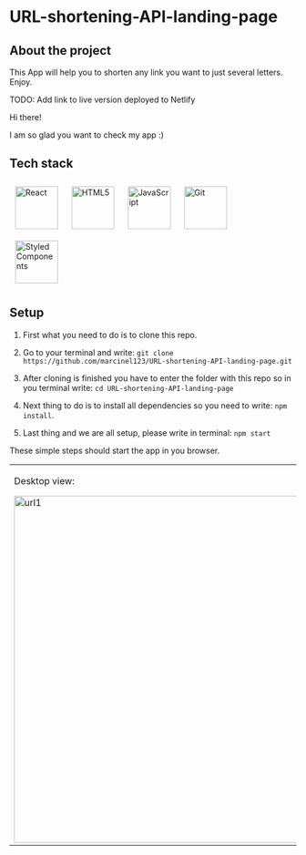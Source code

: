 # URL-shortening-API-landing-page

## About the project

This App will help you to shorten any link you want to just several letters. Enjoy.

TODO: Add link to live version deployed to Netlify

Hi there!

I am so glad you want to check my app :)

## Tech stack

<a href="https://reactjs.org/" target="_blank"><img style="margin: 10px" src="https://profilinator.rishav.dev/skills-assets/react-original-wordmark.svg" alt="React" height="75" /></a>
<a href="https://en.wikipedia.org/wiki/HTML5" target="_blank"><img style="margin: 10px" src="https://profilinator.rishav.dev/skills-assets/html5-original-wordmark.svg" alt="HTML5" height="75" /></a>
<a href="https://www.javascript.com/" target="_blank"><img style="margin: 10px" src="https://profilinator.rishav.dev/skills-assets/javascript-original.svg" alt="JavaScript" height="75" /></a> 
<a href="https://github.com/" target="_blank"><img style="margin: 10px" src="https://profilinator.rishav.dev/skills-assets/git-scm-icon.svg" alt="Git" height="75" /></a>  
<a href="https://styled-components.com/" target="_blank"><img style="margin: 10px" src="https://profilinator.rishav.dev/skills-assets/styled-components.png" alt="Styled Components" height="75" /></a>  

## Setup

1. First what you need to do is to clone this repo.

2. Go to your terminal and write: `git clone https://github.com/marcinel123/URL-shortening-API-landing-page.git`

3. After cloning is finished you have to enter the folder with this repo so in you terminal write: `cd URL-shortening-API-landing-page` 
 
4. Next thing to do is to install all dependencies so you need to write: `npm install`.

5. Last thing and we are all setup, please write in terminal: `npm start`

These simple steps should start the app in you browser.

<table>
 <tr><td valign="top" width="33%">

Desktop view:

<img width="609" alt="url1" src="https://user-images.githubusercontent.com/95523781/220840228-69e8313c-101c-41ce-91cd-ef78a953e9a2.png">
  </td>

<td valign="top" width="33%">
   
Mobile view:

<img width="204" alt="url2" src="https://user-images.githubusercontent.com/95523781/220839738-872ce6de-06c0-4942-ba5e-a42fc87e9741.png">
   
</td>
  
<td valign="top" width="33%">
 
Active state when creating short link:

<img width="441" alt="url3" src="https://user-images.githubusercontent.com/95523781/220839764-2b571e9f-3cfd-44f3-b594-a9236ff3f6ab.png">
 
</td>
 
</tr></table>  

